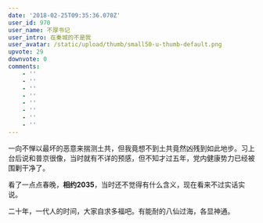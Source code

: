 ```yaml
---
date: '2018-02-25T09:35:36.070Z'
user_id: 970
user_name: 不厚书记
user_intro: 在秦城的不是我
user_avatar: /static/upload/thumb/small50-u-thumb-default.png
upvote: 29
downvote: 0
comments:
    - ''
    - ''
    - ''
    - ''
    - ''
    - ''
    - ''
    - ''
---
```


一向不惮以最坏的恶意来揣测土共，但我竟想不到土共竟然凶残到如此地步。习上台后说和普京很像，当时就有不详的预感，但不知才过五年，党内健康势力已经被围剿干净了。

看了一点点春晚，**相约2035**，当时还不觉得有什么含义，现在看来不过实话实说。

二十年，一代人的时间，大家自求多福吧。有能耐的八仙过海，各显神通。
